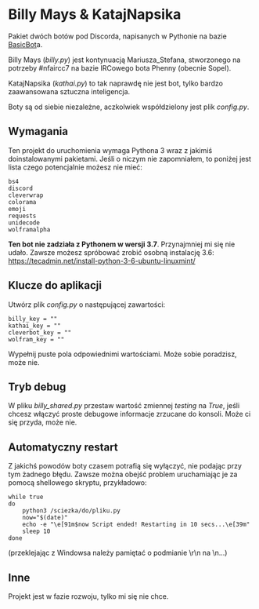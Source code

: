 # Billy Mays & KatajNapsika

Pakiet dwóch botów pod Discorda, napisanych w Pythonie na bazie [BasicBot](https://github.com/Habchy/BasicBot)a.

Billy Mays (*billy.py*) jest kontynuacją Mariusza_Stefana, stworzonego na potrzeby #nfaircc7 na bazie IRCowego bota Phenny (obecnie Sopel). 

KatajNapsika (*kathai.py*) to tak naprawdę nie jest bot, tylko bardzo zaawansowana sztuczna inteligencja.

Boty są od siebie niezależne, aczkolwiek współdzielony jest plik *config.py*.

## Wymagania

Ten projekt do uruchomienia wymaga Pythona 3 wraz z jakimiś doinstalowanymi pakietami. Jeśli o niczym nie zapomniałem, to poniżej jest lista czego potencjalnie możesz nie mieć:

```
bs4
discord
cleverwrap
colorama
emoji
requests
unidecode
wolframalpha
```

**Ten bot nie zadziała z Pythonem w wersji 3.7**. Przynajmniej mi się nie udało. Zawsze możesz spróbować zrobić osobną instalację 3.6: https://tecadmin.net/install-python-3-6-ubuntu-linuxmint/

## Klucze do aplikacji

Utwórz plik *config.py* o następującej zawartości:

```
billy_key = ""
kathai_key = ""
cleverbot_key = ""
wolfram_key = ""
```

Wypełnij puste pola odpowiednimi wartościami. Może sobie poradzisz, może nie.

## Tryb debug

W pliku *billy_shared.py* przestaw wartość zmiennej *testing* na *True*, jeśli chcesz włączyć proste debugowe informacje zrzucane do konsoli. Może ci się przyda, może nie.

## Automatyczny restart

Z jakichś powodów boty czasem potrafią się wyłączyć, nie podając przy tym żadnego błędu. Zawsze można obejść problem uruchamiając je za pomocą shellowego skryptu, przykładowo:

```
while true
do
	python3 /sciezka/do/pliku.py
	now="$(date)"
	echo -e "\e[91m$now Script ended! Restarting in 10 secs...\e[39m"
	sleep 10
done
```

(przeklejając z Windowsa należy pamiętać o podmianie \r\n na \n...)

## Inne

Projekt jest w fazie rozwoju, tylko mi się nie chce.

